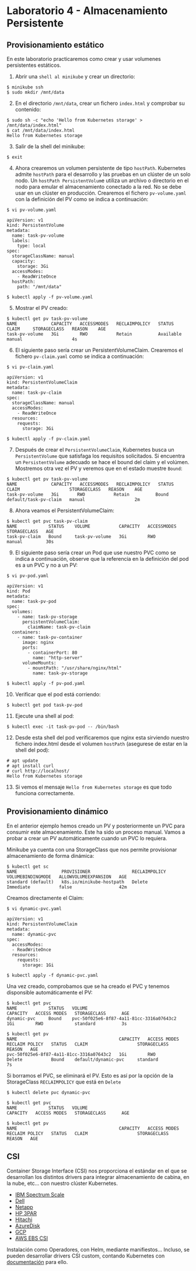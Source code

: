 # Laboratorio 4 - Almacenamiento Persistente

## Provisionamiento estático

En este laboratorio practicaremos como crear y usar volumenes persistentes estáticos.

1. Abrir una `shell al minikube` y crear un directorio:
```
$ minikube ssh
$ sudo mkdir /mnt/data
```
2. En el directorio `/mnt/data`, crear un fichero `index.html` y comprobar su contenido:
```
$ sudo sh -c "echo 'Hello from Kubernetes storage' > /mnt/data/index.html"
$ cat /mnt/data/index.html
Hello from Kubernetes storage
```
3. Salir de la shell del minikube:
```
$ exit
```
4. Ahora crearemos un volumen persistente de tipo `hostPath`. Kubernetes admite `hostPath` para el desarrollo y las pruebas en un clúster de un solo nodo. Un `hostPath PersistentVolum`e utiliza un archivo o directorio en el nodo para emular el almacenamiento conectado a la red. No se debe usar en un clúster en producción. Crearemos el fichero `pv-volume.yaml` con la definición del PV como se indica a continuación:    
```
$ vi pv-volume.yaml

apiVersion: v1
kind: PersistentVolume
metadata:
  name: task-pv-volume
  labels:
    type: local
spec:
  storageClassName: manual
  capacity:
    storage: 3Gi
  accessModes:
    - ReadWriteOnce
  hostPath:
    path: "/mnt/data"

$ kubectl apply -f pv-volume.yaml
```
5. Mostrar el PV creado:
```
$ kubectl get pv task-pv-volume
NAME             CAPACITY   ACCESSMODES   RECLAIMPOLICY   STATUS      CLAIM     STORAGECLASS   REASON    AGE
task-pv-volume   3Gi        RWO           Retain          Available             manual                   4s
```
6. El siguiente paso sería crear un PersistentVolumeClaim. Crearemos el fichero `pv-claim.yaml` como se indica a continuación:    
```
$ vi pv-claim.yaml

apiVersion: v1
kind: PersistentVolumeClaim
metadata:
  name: task-pv-claim
spec:
  storageClassName: manual
  accessModes:
    - ReadWriteOnce
  resources:
    requests:
      storage: 3Gi

$ kubectl apply -f pv-claim.yaml
```
7. Después de crear el `PersistentVolumeClaim`, Kubernetes busca un `PersistentVolume` que satisfaga los requisitos solicitados. Si encuentra un `PersistentVolume` adecuado se hace el bound del claim y el volúmen. Mostremos otra vez el PV y veremos que en el estado muestre `Bound`:
```
$ kubectl get pv task-pv-volume
NAME             CAPACITY   ACCESSMODES   RECLAIMPOLICY   STATUS    CLAIM                   STORAGECLASS   REASON    AGE
task-pv-volume   3Gi       RWO           Retain          Bound     default/task-pv-claim   manual                   2m
```
8. Ahora veamos el PersistentVolumeClaim:
```
$ kubectl get pvc task-pv-claim
NAME            STATUS    VOLUME           CAPACITY   ACCESSMODES   STORAGECLASS   AGE
task-pv-claim   Bound     task-pv-volume   3Gi        RWO           manual         30s
```
9. El siguiente paso sería crear un Pod que use nuestro PVC como se indica a continuación, observe que la referencia en la definición del pod es a un PVC y no a un PV:
```
$ vi pv-pod.yaml

apiVersion: v1
kind: Pod
metadata:
  name: task-pv-pod
spec:
  volumes:
    - name: task-pv-storage
      persistentVolumeClaim:
        claimName: task-pv-claim
  containers:
    - name: task-pv-container
      image: nginx
      ports:
        - containerPort: 80
          name: "http-server"
      volumeMounts:
        - mountPath: "/usr/share/nginx/html"
          name: task-pv-storage

$ kubectl apply -f pv-pod.yaml
```
10. Verificar que el pod está corriendo:
```
$ kubectl get pod task-pv-pod
```
11. Ejecute una shell al pod:
```
$ kubectl exec -it task-pv-pod -- /bin/bash
```
12. Desde esta shell del pod verificaremos que nginx esta sirviendo nuestro fichero index.html desde el volumen `hostPath` (asegurese de estar en la shell del pod):
```
# apt update
# apt install curl
# curl http://localhost/
Hello from Kubernetes storage
```
13. Si vemos el mensaje `Hello from Kubernetes storage` es que todo funciona correctamente.

## Provisionamiento dinámico

En el anterior ejemplo hemos creado un PV y posteriormente un PVC para consumir este almacenamiento. Este ha sido un proceso manual. Vamos a probar a crear un PV automáticamente cuando un PVC lo requiera.

Minikube ya cuenta con una StorageClass que nos permite provisionar almacenamiento de forma dinámica:
```
$ kubectl get sc
NAME                 PROVISIONER                RECLAIMPOLICY   VOLUMEBINDINGMODE   ALLOWVOLUMEEXPANSION   AGE
standard (default)   k8s.io/minikube-hostpath   Delete          Immediate           false                  42m
```
Creamos directamente el Claim:
```
$ vi dynamic-pvc.yaml

apiVersion: v1
kind: PersistentVolumeClaim
metadata:
  name: dynamic-pvc
spec:
  accessModes:
  - ReadWriteOnce
  resources:
    requests:
      storage: 1Gi

$ kubectl apply -f dynamic-pvc.yaml
```
Una vez creado, comprobamos que se ha creado el PVC y tenemos disponsible automáticamente el PV:
```
$ kubectl get pvc
NAME            STATUS   VOLUME                                     CAPACITY   ACCESS MODES   STORAGECLASS      AGE
dynamic-pvc     Bound    pvc-50f025e6-8f87-4a11-81cc-3316a07643c2   1Gi        RWO            standard          3s

$ kubectl get pv
NAME                                       CAPACITY   ACCESS MODES   RECLAIM POLICY   STATUS   CLAIM                   STORAGECLASS      REASON   AGE
pvc-50f025e6-8f87-4a11-81cc-3316a07643c2   1Gi        RWO            Delete           Bound    default/dynamic-pvc     standard                   7s
```
Si borramos el PVC, se eliminará el PV. Esto es así por la opción de la StorageClass `RECLAIMPOLICY` que está en `Delete`
```
$ kubectl delete pvc dynamic-pvc

$ kubectl get pvc
NAME            STATUS   VOLUME                                     CAPACITY   ACCESS MODES   STORAGECLASS      AGE

$ kubectl get pv
NAME                                       CAPACITY   ACCESS MODES   RECLAIM POLICY   STATUS   CLAIM                   STORAGECLASS      REASON   AGE
```
## CSI

Container Storage Interface (CSI) nos proporciona el estándar en el que se desarrollan los distintos drivers para integrar almacenamiento de cabina, en la nube, etc... con nuestro clúster Kubernetes.

* [IBM Spectrum Scale](https://www.ibm.com/docs/en/spectrum-scale-csi)
* [Dell](https://dell.github.io/csm-docs/docs/csidriver/installation/operator/)
* [Netapp](https://docs.netapp.com/us-en/netapp-solutions/containers/rh-os-n_overview_trident.html)
* [HP 3PAR](https://scod.hpedev.io/csi_driver/index.html)
* [Hitachi](https://knowledge.hitachivantara.com/Documents/Storage/NAS_Platform/Best_practices/Hitachi_NAS_CSI_Driver)
* [AzureDisk](https://learn.microsoft.com/en-us/azure/aks/azure-disk-csi)
* [GCP](https://github.com/kubernetes-sigs/gcp-compute-persistent-disk-csi-driver)
* [AWS EBS CSI](https://docs.aws.amazon.com/eks/latest/userguide/ebs-csi.html)

Instalación como Operadores, con Helm, mediante manifiestos... Incluso, se pueden desarrollar drivers CSI custom, contando Kubernetes con [documentación](https://kubernetes-csi.github.io/docs/) para ello.
